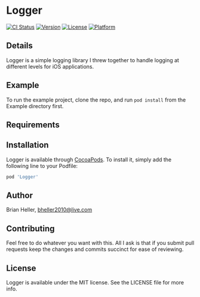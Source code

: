 # Logger

[![CI Status](https://img.shields.io/travis/vilyan01/Logger.svg?style=flat)](https://travis-ci.org/vilyan01/Logger)
[![Version](https://img.shields.io/cocoapods/v/Logger.svg?style=flat)](https://cocoapods.org/pods/Logger)
[![License](https://img.shields.io/cocoapods/l/Logger.svg?style=flat)](https://cocoapods.org/pods/Logger)
[![Platform](https://img.shields.io/cocoapods/p/Logger.svg?style=flat)](https://cocoapods.org/pods/Logger)

## Details

Logger is a simple logging library I threw together to handle logging at different levels for iOS applications.

## Example

To run the example project, clone the repo, and run `pod install` from the Example directory first.

## Requirements

## Installation

Logger is available through [CocoaPods](https://cocoapods.org). To install
it, simply add the following line to your Podfile:

```ruby
pod 'Logger'
```

## Author

Brian Heller, bheller2010@live.com

## Contributing

Feel free to do whatever you want with this. All I ask is that if you submit pull requests keep the changes and commits succinct for ease of reviewing.

## License

Logger is available under the MIT license. See the LICENSE file for more info.
